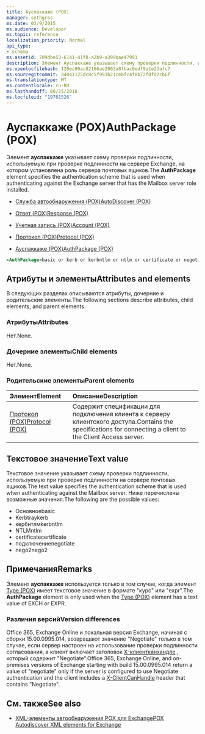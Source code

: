 ```yaml
---
title: Ауспаккаже (POX)
manager: sethgros
ms.date: 03/9/2015
ms.audience: Developer
ms.topic: reference
localization_priority: Normal
api_type:
- schema
ms.assetid: 709dbe53-6141-41f8-a2b9-a399bae47991
description: Элемент Ауспаккаже указывает схему проверки подлинности, используемую при проверке подлинности на сервере Exchange, на котором установлена роль сервера почтовых ящиков.
ms.openlocfilehash: 120ec00ac82166ae2002a8fbac0edf9a1e23afc7
ms.sourcegitcommit: 34041125dc8c5f993b21cebfc4f8b72f0fd2cb6f
ms.translationtype: MT
ms.contentlocale: ru-RU
ms.lasthandoff: 06/25/2018
ms.locfileid: "19761526"
---
```

# <a name="authpackage-pox"></a><span data-ttu-id="b5aca-103">Ауспаккаже (POX)</span><span class="sxs-lookup"><span data-stu-id="b5aca-103">AuthPackage (POX)</span></span>

<span data-ttu-id="b5aca-104">Элемент **ауспаккаже** указывает схему проверки подлинности, используемую при проверке подлинности на сервере Exchange, на котором установлена роль сервера почтовых ящиков.</span><span class="sxs-lookup"><span data-stu-id="b5aca-104">The **AuthPackage** element specifies the authentication scheme that is used when authenticating against the Exchange server that has the Mailbox server role installed.</span></span> 
  
- [<span data-ttu-id="b5aca-105">Служба автообнаружения (POX)</span><span class="sxs-lookup"><span data-stu-id="b5aca-105">AutoDiscover (POX)</span></span>](autodiscover-pox.md)
  
- [<span data-ttu-id="b5aca-106">Ответ (POX)</span><span class="sxs-lookup"><span data-stu-id="b5aca-106">Response (POX)</span></span>](response-pox.md)
  
- [<span data-ttu-id="b5aca-107">Учетная запись (POX)</span><span class="sxs-lookup"><span data-stu-id="b5aca-107">Account (POX)</span></span>](account-pox.md)
  
- [<span data-ttu-id="b5aca-108">Протокол (POX)</span><span class="sxs-lookup"><span data-stu-id="b5aca-108">Protocol (POX)</span></span>](protocol-pox.md)
  
- [<span data-ttu-id="b5aca-109">Ауспаккаже (POX)</span><span class="sxs-lookup"><span data-stu-id="b5aca-109">AuthPackage (POX)</span></span>](authpackage-pox.md)
  
```xml
<AuthPackage>basic or kerb or kerbntlm or ntlm or certificate or negotiate or nego2</AuthPackage>
```

## <a name="attributes-and-elements"></a><span data-ttu-id="b5aca-110">Атрибуты и элементы</span><span class="sxs-lookup"><span data-stu-id="b5aca-110">Attributes and elements</span></span>

<span data-ttu-id="b5aca-111">В следующих разделах описываются атрибуты, дочерние и родительские элементы.</span><span class="sxs-lookup"><span data-stu-id="b5aca-111">The following sections describe attributes, child elements, and parent elements.</span></span>
  
### <a name="attributes"></a><span data-ttu-id="b5aca-112">Атрибуты</span><span class="sxs-lookup"><span data-stu-id="b5aca-112">Attributes</span></span>

<span data-ttu-id="b5aca-113">Нет.</span><span class="sxs-lookup"><span data-stu-id="b5aca-113">None.</span></span>
  
### <a name="child-elements"></a><span data-ttu-id="b5aca-114">Дочерние элементы</span><span class="sxs-lookup"><span data-stu-id="b5aca-114">Child elements</span></span>

<span data-ttu-id="b5aca-115">Нет.</span><span class="sxs-lookup"><span data-stu-id="b5aca-115">None.</span></span>
  
### <a name="parent-elements"></a><span data-ttu-id="b5aca-116">Родительские элементы</span><span class="sxs-lookup"><span data-stu-id="b5aca-116">Parent elements</span></span>

|<span data-ttu-id="b5aca-117">**Элемент**</span><span class="sxs-lookup"><span data-stu-id="b5aca-117">**Element**</span></span>|<span data-ttu-id="b5aca-118">**Описание**</span><span class="sxs-lookup"><span data-stu-id="b5aca-118">**Description**</span></span>|
|:-----|:-----|
|[<span data-ttu-id="b5aca-119">Протокол (POX)</span><span class="sxs-lookup"><span data-stu-id="b5aca-119">Protocol (POX)</span></span>](protocol-pox.md) <br/> |<span data-ttu-id="b5aca-120">Содержит спецификации для подключения клиента к серверу клиентского доступа.</span><span class="sxs-lookup"><span data-stu-id="b5aca-120">Contains the specifications for connecting a client to the Client Access server.</span></span>  <br/> |
   
## <a name="text-value"></a><span data-ttu-id="b5aca-121">Текстовое значение</span><span class="sxs-lookup"><span data-stu-id="b5aca-121">Text value</span></span>

<span data-ttu-id="b5aca-122">Текстовое значение указывает схему проверки подлинности, используемую при проверке подлинности на сервере почтовых ящиков.</span><span class="sxs-lookup"><span data-stu-id="b5aca-122">The text value specifies the authentication scheme that is used when authenticating against the Mailbox server.</span></span> <span data-ttu-id="b5aca-123">Ниже перечислены возможные значения.</span><span class="sxs-lookup"><span data-stu-id="b5aca-123">The following are the possible values:</span></span>
  
- <span data-ttu-id="b5aca-124">Основное</span><span class="sxs-lookup"><span data-stu-id="b5aca-124">basic</span></span>
- <span data-ttu-id="b5aca-125">Kerbtray</span><span class="sxs-lookup"><span data-stu-id="b5aca-125">kerb</span></span>
- <span data-ttu-id="b5aca-126">кербнтлм</span><span class="sxs-lookup"><span data-stu-id="b5aca-126">kerbntlm</span></span>
- <span data-ttu-id="b5aca-127">NTLM</span><span class="sxs-lookup"><span data-stu-id="b5aca-127">ntlm</span></span>
- <span data-ttu-id="b5aca-128">certificate</span><span class="sxs-lookup"><span data-stu-id="b5aca-128">certificate</span></span>
- <span data-ttu-id="b5aca-129">подключение</span><span class="sxs-lookup"><span data-stu-id="b5aca-129">negotiate</span></span>
- <span data-ttu-id="b5aca-130">nego2</span><span class="sxs-lookup"><span data-stu-id="b5aca-130">nego2</span></span>
    
## <a name="remarks"></a><span data-ttu-id="b5aca-131">Примечания</span><span class="sxs-lookup"><span data-stu-id="b5aca-131">Remarks</span></span>

<span data-ttu-id="b5aca-132">Элемент **ауспаккаже** используется только в том случае, когда элемент [Type (POX)](type-pox.md) имеет текстовое значение в формате "курс" или "expr".</span><span class="sxs-lookup"><span data-stu-id="b5aca-132">The **AuthPackage** element is only used when the [Type (POX)](type-pox.md) element has a text value of EXCH or EXPR.</span></span> 
  
### <a name="version-differences"></a><span data-ttu-id="b5aca-133">Различия версий</span><span class="sxs-lookup"><span data-stu-id="b5aca-133">Version differences</span></span>

<span data-ttu-id="b5aca-134">Office 365, Exchange Online и локальная версия Exchange, начиная с сборки 15.00.0995.014, возвращают значение "Negotiate" только в том случае, если сервер настроен на использование проверки подлинности согласования, а клиент включает заголовок [X-клиентканхандле](pox-autodiscover-request-for-exchange.md) , который содержит "Negotiate".</span><span class="sxs-lookup"><span data-stu-id="b5aca-134">Office 365, Exchange Online, and on-premises versions of Exchange starting with build 15.00.0995.014 return a value of "negotiate" only if the server is configured to use Negotiate authentication and the client includes a [X-ClientCanHandle](pox-autodiscover-request-for-exchange.md) header that contains "Negotiate".</span></span> 
  
## <a name="see-also"></a><span data-ttu-id="b5aca-135">См. также</span><span class="sxs-lookup"><span data-stu-id="b5aca-135">See also</span></span>

- [<span data-ttu-id="b5aca-136">XML-элементы автообнаружения POX для Exchange</span><span class="sxs-lookup"><span data-stu-id="b5aca-136">POX Autodiscover XML elements for Exchange</span></span>](pox-autodiscover-xml-elements-for-exchange.md)

